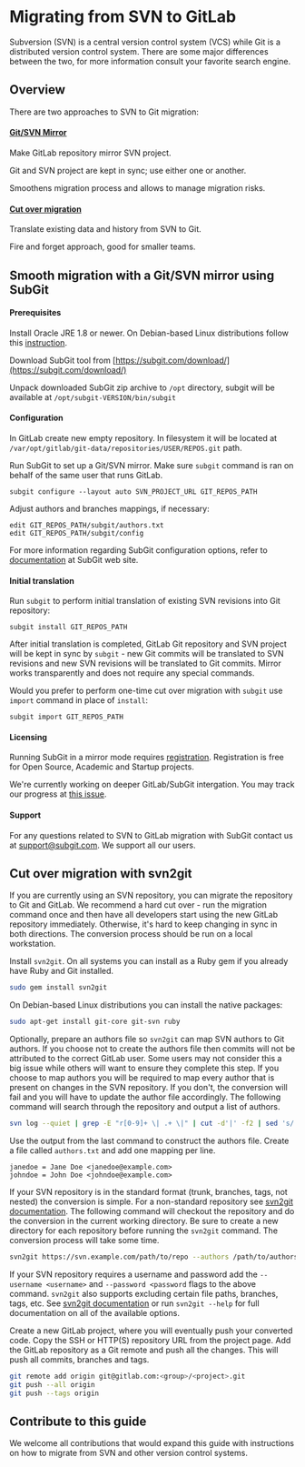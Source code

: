 # Migrating from SVN to GitLab

Subversion (SVN) is a central version control system (VCS) while
Git is a distributed version control system. There are some major differences
between the two, for more information consult your favorite search engine.

## Overview

There are two approaches to SVN to Git migration:

#### [Git/SVN Mirror](#mirror)

 Make GitLab repository mirror SVN project.
 
 Git and SVN project are kept in sync; use either one or another.
 
 Smoothens migration process and allows to manage migration risks.

#### [Cut over migration](#cutover)

  Translate existing data and history from SVN to Git.
  
  Fire and forget approach, good for smaller teams.

## Smooth migration with a Git/SVN mirror using SubGit <a name="mirror"></a>

#### Prerequisites

Install Oracle JRE 1.8 or newer. On Debian-based Linux distributions follow this 
[instruction](http://www.webupd8.org/2012/09/install-oracle-java-8-in-ubuntu-via-ppa.html).

Download SubGit tool from [https://subgit.com/download/](https://subgit.com/download/)

Unpack downloaded SubGit zip archive to `/opt` directory, subgit will be available
at `/opt/subgit-VERSION/bin/subgit`

#### Configuration

In GitLab create new empty repository. In filesystem it will be located at 
`/var/opt/gitlab/git-data/repositories/USER/REPOS.git` path.

Run SubGit to set up a Git/SVN mirror. Make sure `subgit` command is ran
on behalf of the same user that runs GitLab.

```
subgit configure --layout auto SVN_PROJECT_URL GIT_REPOS_PATH
```

Adjust authors and branches mappings, if necessary:

```
edit GIT_REPOS_PATH/subgit/authors.txt
edit GIT_REPOS_PATH/subgit/config
```

For more information regarding SubGit configuration options, refer to 
[documentation](https://subgit.com/documentation.html) at SubGit web site.

#### Initial translation

Run `subgit` to perform initial translation of existing SVN revisions into
Git repository:

```
subgit install GIT_REPOS_PATH
```

After initial translation is completed, GitLab Git repository and SVN project
will be kept in sync by `subgit` - new Git commits will be translated to SVN
revisions and new SVN revisions will be translated to Git commits. Mirror works
transparently and does not require any special commands.

Would you prefer to perform one-time cut over migration with `subgit` use 
`import` command in place of `install`:

```
subgit import GIT_REPOS_PATH
```

#### Licensing

Running SubGit in a mirror mode requires [registration](https://subgit.com/pricing.html). Registration is free for Open Source,
Academic and Startup projects.

We're currently working on deeper GitLab/SubGit intergation. You may track our
progress at [this issue](https://gitlab.com/gitlab-org/gitlab-ee/issues/990).

#### Support

For any questions related to SVN to GitLab migration with SubGit contact us at [support@subgit.com](mailto:support@subgit.com). We support
all our users.

## Cut over migration with svn2git <a name="cutover"></a>

If you are currently using an SVN repository, you can migrate the repository
to Git and GitLab. We recommend a hard cut over - run the migration command once
and then have all developers start using the new GitLab repository immediately.
Otherwise, it's hard to keep changing in sync in both directions. The conversion
process should be run on a local workstation.

Install `svn2git`. On all systems you can install as a Ruby gem if you already
have Ruby and Git installed.

```bash
sudo gem install svn2git
```

On Debian-based Linux distributions you can install the native packages:

```bash
sudo apt-get install git-core git-svn ruby
```

Optionally, prepare an authors file so `svn2git` can map SVN authors to Git authors.
If you choose not to create the authors file then commits will not be attributed
to the correct GitLab user. Some users may not consider this a big issue while
others will want to ensure they complete this step. If you choose to map authors
you will be required to map every author that is present on changes in the SVN
repository. If you don't, the conversion will fail and you will have to update
the author file accordingly. The following command will search through the
repository and output a list of authors.

```bash
svn log --quiet | grep -E "r[0-9]+ \| .+ \|" | cut -d'|' -f2 | sed 's/ //g' | sort | uniq
```

Use the output from the last command to construct the authors file.
Create a file called `authors.txt` and add one mapping per line.

```
janedoe = Jane Doe <janedoe@example.com>
johndoe = John Doe <johndoe@example.com>
```

If your SVN repository is in the standard format (trunk, branches, tags,
not nested) the conversion is simple. For a non-standard repository see
[svn2git documentation](https://github.com/nirvdrum/svn2git). The following
command will checkout the repository and do the conversion in the current
working directory. Be sure to create a new directory for each repository before
running the `svn2git` command. The conversion process will take some time.

```bash
svn2git https://svn.example.com/path/to/repo --authors /path/to/authors.txt
```

If your SVN repository requires a username and password add the
`--username <username>` and `--password <password` flags to the above command.
`svn2git` also supports excluding certain file paths, branches, tags, etc. See
[svn2git documentation](https://github.com/nirvdrum/svn2git) or run
`svn2git --help` for full documentation on all of the available options.

Create a new GitLab project, where you will eventually push your converted code.
Copy the SSH or HTTP(S) repository URL from the project page. Add the GitLab
repository as a Git remote and push all the changes. This will push all commits,
branches and tags.

```bash
git remote add origin git@gitlab.com:<group>/<project>.git
git push --all origin
git push --tags origin
```

## Contribute to this guide
We welcome all contributions that would expand this guide with instructions on
how to migrate from SVN and other version control systems.